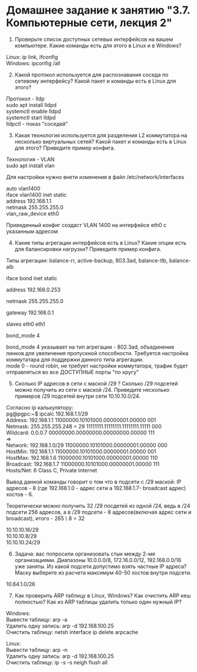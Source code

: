 # Домашнее задание к занятию "3.7. Компьютерные сети, лекция 2"

1. Проверьте список доступных сетевых интерфейсов на вашем компьютере. Какие команды есть для этого в Linux и в Windows?

Linux: ip link, ifconfig  
Windows: ipconfig /all

2. Какой протокол используется для распознавания соседа по сетевому интерфейсу? Какой пакет и команды есть в Linux для этого?  

Протокол - lldp   
sudo apt install lldpd  
systemctl enable lldpd  
systemctl start lldpd  
lldpctl - показ "соседей"  

3. Какая технология используется для разделения L2 коммутатора на несколько виртуальных сетей? Какой пакет и команды есть в Linux для этого? Приведите пример конфига.  

Технология - VLAN  
sudo apt install vlan  

Для настройки нужно внети изменения в файл /etc/network/interfaces  

auto vlan1400  
iface vlan1400 inet static  
        address 192.168.1.1  
        netmask 255.255.255.0  
        vlan_raw_device eth0  
 
Приведенный конфиг создаст VLAN 1400 на интерфейсе eth0 с указанным адресом 

4. Какие типы агрегации интерфейсов есть в Linux? Какие опции есть для балансировки нагрузки? Приведите пример конфига.  

Типы агрегации: balance-rr, active-backup, 803.3ad, balance-tlb, balance-alb  


iface bond inet static  

address 192.168.0.253  

netmask 255.255.255.0  

gateway 192.168.0.1  

slaves eth0 eth1  

bond_mode 4  

bond_mode 4 указывает на тип агрегации - 802.3ad, объединение линков для увеличения пропускной способности. Требуется настройка коммутатара для поддержки данного типа агрегации.  
mode 0 - round robin, не требует настройки коммутатора, трафик будет отправляться во все ДОСТУПНЫЕ порты "по кругу"  



5. Сколько IP адресов в сети с маской /29 ? Сколько /29 подсетей можно получить из сети с маской /24. Приведите несколько примеров /29 подсетей внутри сети 10.10.10.0/24.

Согласно ip калькулятору:  
pg@pgpc:~$ ipcalc 192.168.1.1/29  
Address:   192.168.1.1          11000000.10101000.00000001.00000 001  
Netmask:   255.255.255.248 = 29 11111111.11111111.11111111.11111 000  
Wildcard:  0.0.0.7              00000000.00000000.00000000.00000 111  
=>  
Network:   192.168.1.0/29       11000000.10101000.00000001.00000 000  
HostMin:   192.168.1.1          11000000.10101000.00000001.00000 001  
HostMax:   192.168.1.6          11000000.10101000.00000001.00000 110  
Broadcast: 192.168.1.7          11000000.10101000.00000001.00000 111  
Hosts/Net: 6                     Class C, Private Internet  

Вывод данной команды говорит о том что в подсети с /29 маской:
IP адресов - 8 (где  192.168.1.0 - адрес сети а 192.168.1.7- broadcast адрес)   
хостов - 6.   

Теоретически можно получить 32 /29 посдетей из одной /24, ведь в /24 подсети 256 адресов, а в /29 подсети - 8 адресов(включая адрес сети и broadcast), итого - 265 \ 8 = 32

10.10.10.16/29  
10.10.10.8/29  
10.10.10.24/29


6. Задача: вас попросили организовать стык между 2-мя организациями. Диапазоны 10.0.0.0/8, 172.16.0.0/12, 192.168.0.0/16 уже заняты. Из какой подсети допустимо взять частные IP адреса? Маску выберите из расчета максимум 40-50 хостов внутри подсети.

10.64.1.0/26

7. Как проверить ARP таблицу в Linux, Windows? Как очистить ARP кеш полностью? Как из ARP таблицы удалить только один нужный IP?  

Windows:  
Вывести таблицу: arp -a  
Удалить одну запись: arp -d 192.168.100.25  
Очистить таблицу: netsh interface ip delete arpcache  

Linux:  
Вывести таблицу: arp -n  
Удалить одну запись: arp -d 192.168.100.25  
Очистить таблицу: ip -s -s neigh flush all    


